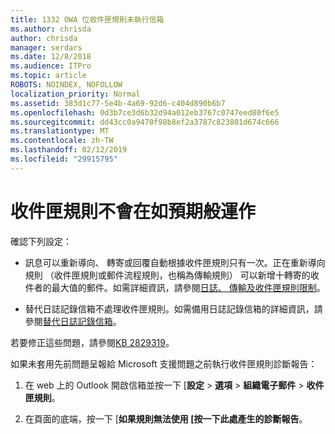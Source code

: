 ```yaml
---
title: 1332 OWA 位收件匣規則未執行信箱
ms.author: chrisda
author: chrisda
manager: serdars
ms.date: 12/8/2018
ms.audience: ITPro
ms.topic: article
ROBOTS: NOINDEX, NOFOLLOW
localization_priority: Normal
ms.assetid: 383d1c77-5e4b-4a69-92d6-c404d890b6b7
ms.openlocfilehash: 0d3b7ce3d6b32d94a012eb3767c0747eed80f6e5
ms.sourcegitcommit: dd43cc0a9470f98b8ef2a3787c823801d674c666
ms.translationtype: MT
ms.contentlocale: zh-TW
ms.lasthandoff: 02/12/2019
ms.locfileid: "29915795"
---
```

# <a name="an-inbox-rule-doesnt-work-as-expected"></a>收件匣規則不會在如預期般運作

確認下列設定：
  
- 訊息可以重新導向、 轉寄或回覆自動根據收件匣規則只有一次。正在重新導向規則 （收件匣規則或郵件流程規則，也稱為傳輸規則） 可以新增十轉寄的收件者的最大值的郵件。如需詳細資訊，請參閱[日誌、 傳輸及收件匣規則限制](https://docs.microsoft.com/office365/servicedescriptions/exchange-online-service-description/exchange-online-limits)。
    
- 替代日誌記錄信箱不處理收件匣規則。如需備用日誌記錄信箱的詳細資訊，請參閱[替代日誌記錄信箱](https://docs.microsoft.com/Exchange/security-and-compliance/journaling/journaling#alternate-journaling-mailbox)。
    
若要修正這些問題，請參閱[KB 2829319](https://support.microsoft.com/kb/2829319)。
  
如果未套用先前問題呈報給 Microsoft 支援問題之前執行收件匣規則診斷報告：
  
1. 在 web 上的 Outlook 開啟信箱並按一下 [**設定** \> **選項** \> **組織電子郵件** \> **收件匣規則**。
    
2. 在頁面的底端，按一下 [**如果規則無法使用 [按一下此處產生的診斷報告**。
    


